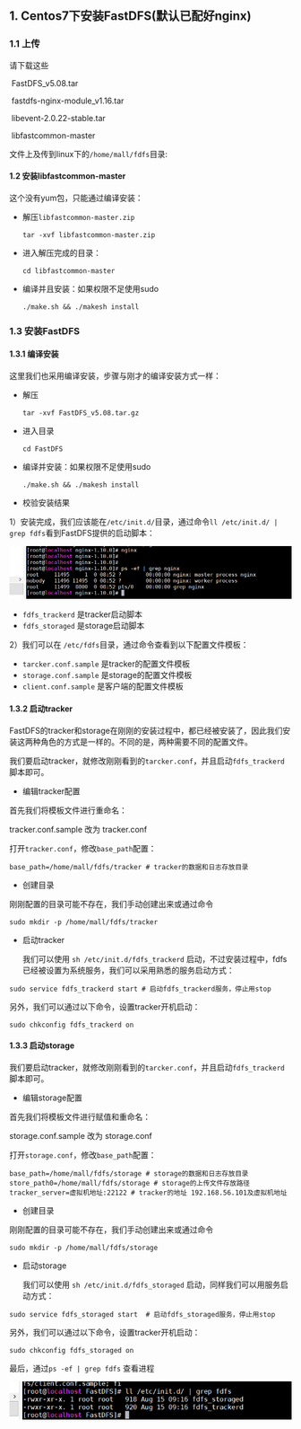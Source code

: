 ## 1. Centos7下安装FastDFS(默认已配好nginx)

### 1.1 上传

请下载这些

​	FastDFS_v5.08.tar

​	fastdfs-nginx-module_v1.16.tar

​	libevent-2.0.22-stable.tar

​	libfastcommon-master

文件上及传到linux下的`/home/mall/fdfs`目录:

#### 1.2 安装libfastcommon-master

这个没有yum包，只能通过编译安装：

- 解压`libfastcommon-master.zip`

  ```shell
  tar -xvf libfastcommon-master.zip
  ```

- 进入解压完成的目录：

  ```shell
  cd libfastcommon-master
  ```

- 编译并且安装：如果权限不足使用sudo

  ```shell
  ./make.sh && ./makesh install
  ```

### 1.3 安装FastDFS

#### 1.3.1 编译安装

这里我们也采用编译安装，步骤与刚才的编译安装方式一样：

- 解压

  ```shell
  tar -xvf FastDFS_v5.08.tar.gz
  ```

- 进入目录

  ```he
  cd FastDFS
  ```

- 编译并安装：如果权限不足使用sudo

  ```shell
  ./make.sh && ./makesh install
  ```

- 校验安装结果

1）安装完成，我们应该能在`/etc/init.d/`目录，通过命令`ll /etc/init.d/ | grep fdfs`看到FastDFS提供的启动脚本：

![1](images\1.png)

- `fdfs_trackerd` 是tracker启动脚本
- `fdfs_storaged` 是storage启动脚本



2）我们可以在 `/etc/fdfs`目录，通过命令查看到以下配置文件模板：

- `tarcker.conf.sample` 是tracker的配置文件模板
- `storage.conf.sample` 是storage的配置文件模板
- `client.conf.sample` 是客户端的配置文件模板



#### 1.3.2 启动tracker

FastDFS的tracker和storage在刚刚的安装过程中，都已经被安装了，因此我们安装这两种角色的方式是一样的。不同的是，两种需要不同的配置文件。

我们要启动tracker，就修改刚刚看到的`tarcker.conf`，并且启动`fdfs_trackerd`脚本即可。

- 编辑tracker配置

首先我们将模板文件进行重命名：

tracker.conf.sample 改为 tracker.conf

打开`tracker.conf`，修改`base_path`配置：

```shell
base_path=/home/mall/fdfs/tracker # tracker的数据和日志存放目录
```

- 创建目录

刚刚配置的目录可能不存在，我们手动创建出来或通过命令

```shell
sudo mkdir -p /home/mall/fdfs/tracker
```

- 启动tracker

  我们可以使用 `sh /etc/init.d/fdfs_trackerd` 启动，不过安装过程中，fdfs已经被设置为系统服务，我们可以采用熟悉的服务启动方式：

```shell
sudo service fdfs_trackerd start # 启动fdfs_trackerd服务，停止用stop

```

另外，我们可以通过以下命令，设置tracker开机启动：

```shell
sudo chkconfig fdfs_trackerd on

```



#### 1.3.3 启动storage



我们要启动tracker，就修改刚刚看到的`tarcker.conf`，并且启动`fdfs_trackerd`脚本即可。

- 编辑storage配置

首先我们将模板文件进行赋值和重命名：

storage.conf.sample 改为 storage.conf

打开`storage.conf`，修改`base_path`配置：

```shell
base_path=/home/mall/fdfs/storage # storage的数据和日志存放目录
store_path0=/home/mall/fdfs/storage # storage的上传文件存放路径
tracker_server=虚拟机地址:22122 # tracker的地址 192.168.56.101及虚拟机地址

```

- 创建目录

刚刚配置的目录可能不存在，我们手动创建出来或通过命令

```shell
sudo mkdir -p /home/mall/fdfs/storage

```

- 启动storage

  我们可以使用 `sh /etc/init.d/fdfs_storaged` 启动，同样我们可以用服务启动方式：

```shell
sudo service fdfs_storaged start  # 启动fdfs_storaged服务，停止用stop

```

另外，我们可以通过以下命令，设置tracker开机启动：

```shell
sudo chkconfig fdfs_storaged on

```

最后，通过`ps -ef | grep fdfs` 查看进程

![](images\3.png)

